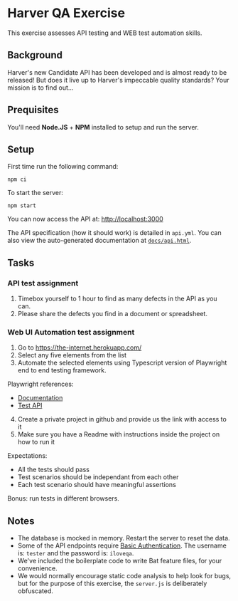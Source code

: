 Harver QA Exercise
========================

This exercise assesses API testing and WEB test automation skills.

## Background

Harver's new Candidate API has been developed and is almost ready to be released!
But does it live up to Harver's impeccable quality standards? Your mission is to find out...

## Prequisites

You'll need **Node.JS** + **NPM** installed to setup and run the server.

## Setup

First time run the following command:

`npm ci`

To start the server:

`npm start`

You can now access the API at: [http://localhost:3000](http://localhost:3000)

The API specification (how it should work) is detailed in `api.yml`. You can also view the auto-generated documentation
at [`docs/api.html`](file:docs/api.html).

## Tasks

### API test assignment

1. Timebox yourself to 1 hour to find as many defects in the API as you can. 
2. Please share the defects you find in a document or spreadsheet.

### Web UI Automation test assignment

1. Go to https://the-internet.herokuapp.com/
2. Select any five elements from the list
3. Automate the selected elements using Typescript version of Playwright end to end testing framework.

  Playwright references:
  - [Documentation](https://playwright.dev/docs)
  - [Test API](https://playwright.dev/docs/api/class-test)
4. Create a private project in github and provide us the link with access to it
5. Make sure you have a Readme with instructions inside the project on how to run it

Expectations:
- All the tests should pass
- Test scenarios should be independant from each other
- Each test scenario should have meaningful assertions

Bonus: run tests in different browsers.

## Notes

* The database is mocked in memory. Restart the server to reset the data.
* Some of the API endpoints require [Basic Authentication](https://swagger.io/docs/specification/authentication/basic-authentication/).
  The username is: `tester` and the password is: `iloveqa`.
* We've included the boilerplate code to write Bat feature files, for your convenience.
* We would normally encourage static code analysis to help look for bugs, but for the purpose of this
  exercise, the `server.js` is deliberately obfuscated.